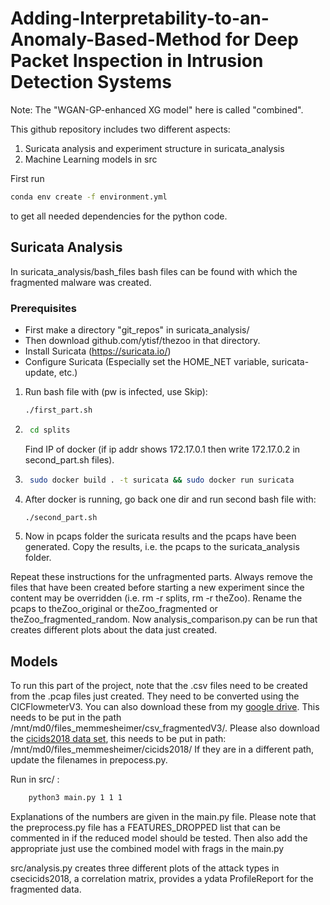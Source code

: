 # Adding-Interpretability-to-an-Anomaly-Based-Method for Deep Packet Inspection in Intrusion Detection Systems
Note: The "WGAN-GP-enhanced XG model" here is called "combined".

This github repository includes two different aspects:
1. Suricata analysis and experiment structure in suricata_analysis
2. Machine Learning models in src

First run
``` bash
conda env create -f environment.yml
```
to get all needed dependencies for the python code.

## Suricata Analysis
In suricata_analysis/bash_files bash files can be found with which the fragmented malware was created.
### Prerequisites
* First make a directory "git_repos" in suricata_analysis/
* Then download github.com/ytisf/thezoo in that directory.
* Install Suricata (https://suricata.io/)
* Configure Suricata (Especially set the HOME_NET variable, suricata-update, etc.)

1. Run bash file with (pw is infected, use Skip):  
    ```bash
    ./first_part.sh
    ```
2. ```bash 
    cd splits
    ```
    Find IP of docker (if ip addr shows 172.17.0.1 then write 172.17.0.2 in second_part.sh files).
3. ```bash 
    sudo docker build . -t suricata && sudo docker run suricata
    ```
4. After docker is running, go back one dir and run second bash file with:
    ```bash 
    ./second_part.sh
    ```
5. Now in pcaps folder the suricata results and the pcaps have been generated.
   Copy the results, i.e. the pcaps to the suricata_analysis folder.

Repeat these instructions for the unfragmented parts.
Always remove the files that have been created before starting a new experiment since the content may be overridden (i.e. rm -r splits, rm -r theZoo).
Rename the pcaps to theZoo_original or theZoo_fragmented or theZoo_fragmented_random.
Now analysis_comparison.py can be run that creates different plots about the data just created.

## Models
To run this part of the project, note that the .csv files need to be created from the .pcap files just created.
They need to be converted using the CICFlowmeterV3.
You can also download these from my [google drive](https://drive.google.com/file/d/1ZEN4pgDDf214EuXuv5biyyLhd9gvwt_D/view?usp=sharing). This needs to be put in the path /mnt/md0/files_memmesheimer/csv_fragmentedV3/.
Please also download the [cicids2018 data set](https://registry.opendata.aws/cse-cic-ids2018/), this needs to be put in path: /mnt/md0/files_memmesheimer/cicids2018/
If they are in a different path, update the filenames in prepocess.py.

Run in src/ :
```bash
    python3 main.py 1 1 1
```

Explanations of the numbers are given in the main.py file.
Please note that the preprocess.py file has a FEATURES_DROPPED list that can be commented in if the reduced model should be tested. Then also add the appropriate just use the combined model with frags in the main.py

src/analysis.py creates three different plots of the attack types in csecicids2018, a correlation matrix, provides a ydata ProfileReport for the fragmented data.

